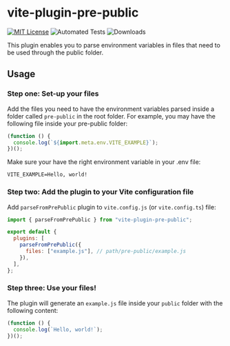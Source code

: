# vite-plugin-pre-public

[![MIT License](http://img.shields.io/badge/license-MIT-blue.svg?style=flat)](LICENSE)
![Automated Tests](https://github.com/rafaelcavalcante/vite-plugin-pre-public/actions/workflows/test.yml/badge.svg?branch=main)
![Downloads](https://img.shields.io/npm/dm/vite-plugin-pre-public.svg)

This plugin enables you to parse environment variables in files that need to be used through the public folder.

## Usage

### Step one: Set-up your files

Add the files you need to have the environment variables parsed inside a folder called `pre-public` in the root folder. For example, you may have the following file inside your pre-public folder:

```js
(function () {
  console.log(`${import.meta.env.VITE_EXAMPLE}`);
})();
```

Make sure your have the right environment variable in your .env file:

```
VITE_EXAMPLE=Hello, world!
```

### Step two: Add the plugin to your Vite configuration file

Add `parseFromPrePublic` plugin to `vite.config.js` (or `vite.config.ts`) file:

```js
import { parseFromPrePublic } from "vite-plugin-pre-public";

export default {
  plugins: [
    parseFromPrePublic({
      files: ["example.js"], // path/pre-public/example.js
    }),
  ],
};
```

### Step three: Use your files!

The plugin will generate an `example.js` file inside your `public` folder with the following content:

```js
(function () {
  console.log(`Hello, world!`);
})();
```
